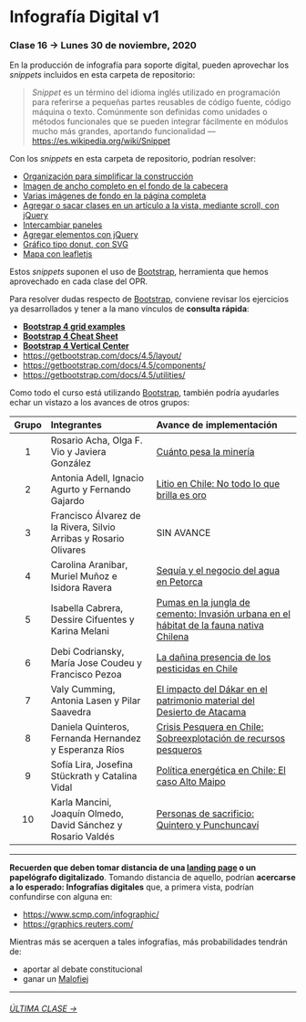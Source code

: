 # Infografía Digital v1

### Clase 16 → Lunes 30 de noviembre, 2020

En la producción de infografía para soporte digital, pueden aprovechar los *snippets* incluidos en esta carpeta de repositorio: 

> *Snippet* es un término del idioma inglés utilizado en programación para referirse a pequeñas partes reusables de código fuente, código máquina o texto. Comúnmente son definidas como unidades o métodos funcionales que se pueden integrar fácilmente en módulos mucho más grandes, aportando funcionalidad — https://es.wikipedia.org/wiki/Snippet

Con los *snippets* en esta carpeta de repositorio, podrían resolver: 

- [Organización para simplificar la construcción](https://profesorfaco.github.io/dno075-2020/clase-16/snippets/organizacion.html)
- [Imagen de ancho completo en el fondo de la cabecera](https://profesorfaco.github.io/dno075-2020/clase-16/snippets/encabezado.html)
- [Varias imágenes de fondo en la página completa](https://profesorfaco.github.io/dno075-2020/clase-16/snippets/imagenes_de_fondo.html)
- [Agregar o sacar clases en un artículo a la vista, mediante scroll, con jQuery](https://profesorfaco.github.io/dno075-2020/clase-16/snippets/viendo_un_article.html)
- [Intercambiar paneles](https://profesorfaco.github.io/dno075-2020/clase-16/snippets/intercambiar_paneles.html)
- [Agregar elementos con jQuery](https://profesorfaco.github.io/dno075-2020/clase-16/snippets/agregar_elementos.html)
- [Gráfico tipo donut, con SVG](https://profesorfaco.github.io/dno075-2020/clase-16/snippets/grafico_donut_simple.html)
- [Mapa con leafletjs](https://profesorfaco.github.io/dno075-2020/clase-16/snippets/mapa.html)

Estos *snippets* suponen el uso de [Bootstrap](https://getbootstrap.com/), herramienta que hemos aprovechado en cada clase del OPR. 

Para resolver dudas respecto de [Bootstrap](https://getbootstrap.com/), conviene revisar los ejercicios ya desarrollados y tener a la mano vínculos de **consulta rápida**:

- **[Bootstrap 4 grid examples](https://getbootstrap.com/docs/4.5/examples/grid/)**
- **[Bootstrap 4 Cheat Sheet](https://hackerthemes.com/bootstrap-cheatsheet/)**
- **[Bootstrap 4 Vertical Center](https://medium.com/wdstack/bootstrap-4-vertical-center-1211448a2eff)**
- https://getbootstrap.com/docs/4.5/layout/
- https://getbootstrap.com/docs/4.5/components/
- https://getbootstrap.com/docs/4.5/utilities/

Como todo el curso está utilizando [Bootstrap](https://getbootstrap.com/), también podría ayudarles echar un vistazo a los avances de otros grupos:

| Grupo | Integrantes | Avance de implementación | 
|:-----:|:---------|:-------|
| 1 | Rosario Acha, Olga F. Vio y Javiera González | [Cuánto pesa la minería](https://extra-activista.github.io/avance-05/) |
| 2 | Antonia Adell, Ignacio Agurto y Fernando Gajardo | [Litio en Chile: No todo lo que brilla es oro](https://litidos.github.io/30-nov/) |
| 3 | Francisco Álvarez de la Rivera, Silvio Arribas y Rosario Olivares | SIN AVANCE |
| 4 | Carolina Aranibar, Muriel Muñoz e Isidora Ravera | [Sequía y el negocio del agua en Petorca](https://paltorcas.github.io/pre-examen/) |
| 5 | Isabella Cabrera, Dessire Cifuentes y	Karina Melani | [Pumas en la jungla de cemento: Invasión urbana en el hábitat de la fauna nativa Chilena](https://kugagraphic.github.io/Pruebas-Infograf-a-Examen/) |
| 6 | Debi Codriansky, María Jose Coudeu y Francisco Pezoa | [La dañina presencia de los pesticidas en Chile](https://opteros.github.io/trabajandohtml02/) |
| 7 | Valy Cumming, Antonia Lasen y Pilar Saavedra | [El impacto del Dákar en el patrimonio material del Desierto de Atacama](https://anti-motos.github.io/examen/) |
| 8 | Daniela Quinteros, Fernanda Hernandez y Esperanza Ríos | [Crisis Pesquera en Chile: Sobreexplotación de recursos pesqueros](https://playaplastica.github.io/nov30/) |
| 9 | Sofía Lira, Josefina Stückrath y Catalina Vidal | [Política energética en Chile: El caso Alto Maipo](https://electricass.github.io/html-actualizado/) |
| 10 | Karla Mancini, Joaquín Olmedo, David Sánchez y Rosario Valdés | [Personas de sacrificio: Quintero y Punchuncaví](https://personas-de-sacrificio.github.io/html-primer-avance/) |

- - - - - - - - - - - 

**Recuerden que deben tomar distancia de una [landing page](https://startbootstrap.com/themes/landing-pages) o un papelógrafo digitalizado**. Tomando distancia de aquello, podrían **acercarse a lo esperado: Infografías digitales** que, a primera vista, podrían confundirse con alguna en:

- https://www.scmp.com/infographic/
- https://graphics.reuters.com/

Mientras más se acerquen a tales infografías, más probabilidades tendrán de:

- aportar al debate constitucional
- ganar un [Malofiej](https://www.malofiejgraphics.com/awards#categories)

- - - - - - - - - - - 

###### [ÚLTIMA CLASE →](https://github.com/profesorfaco/dno075-2020/tree/gh-pages/clase-17)
